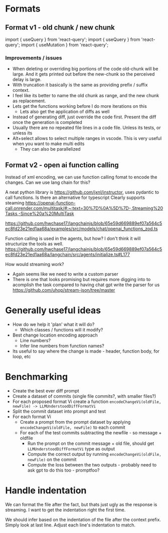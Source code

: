 # Formats

## Format v1 - old chunk / new chunk
<file path="">
<change summary="Updating imports to account for previous change">
<old-chunk>
import { useQuery } from 'react-query';
</old-chunk>
<new-chunk>
import { useQuery } from 'react-query';
import { useMutation } from 'react-query';
</new-chunk>
</change>

### Improvements / issues
- When deleting or overriding big portions of the code old-chunk will be large. And it gets printed out before the new-chunk so the perceived delay is large.
- With truncation it basically is the same as providing prefix / suffix context.
- I feel like its better to name the old chunk as range, and the new chunk as replacement.
- Lets get the functions working before I do more iterations on this
  - Lets also get the application of diffs as well
- Instead of generating diff, just override the code first. Present the diff once the generation is completed
- Usually there are no repeated file lines in a code file. Unless its tests, or unless its
- Alt+select allows to select multiple ranges in vscode. This is very useful when you want to make multi edits
  - They can also be parallelized


## Format v2 - open ai function calling
Instead of xml encoding, we can use function calling fomat to encode the changes.
Can we use lang chain for this?

A neat python library is https://github.com/jxnl/instructor, uses pydantic to call functions.
Is there an alternative for typescript
Clearly supports steaming https://openai-function-call.onrender.com/multitask/#:~:text=30%7D%0A%5D%7D-,Streaming%20Tasks,-Since%20a%20MultiTask

https://github.com/hwchase17/langchainjs/blob/65e59d669889ef07a564c5ec8fd23e21ed1aa68a/examples/src/models/chat/openai_functions_zod.ts

Function calling is used in the agents, but how? I don't think it will structurize the tools as well.
https://github.com/hwchase17/langchainjs/blob/65e59d669889ef07a564c5ec8fd23e21ed1aa68a/langchain/src/agents/initialize.ts#L177

How would streaming work?
- Again seems like we need to write a custom parser
- There is one that looks promising but requires more digging into to acomplish the task compared to having chat gpt write the parser for us https://github.com/uhop/stream-json/tree/master

# Generally useful ideas
- How do we help it 'plan' what it will do?
  - Which classes / functions will it modify?
- Best change location encoding approach 
  - Line numbers?
  - Infer line numbers from function names?
- Its useful to say where the change is made - header, function body, for loop, etc

# Benchmarking
- Create the best ever diff prompt
- Create a dataset of commits (single file commits?, with smaller files?)
- For each proposed format Vi create a function `encodeChangeVi(oldFile, newFile) -> LLMUnderstoodDiffFormatVi`
- Split the commit dataset into prompt and test
- For each format Vi
  - Create a prompt from the prompt dataset by applying `encodeChangeVi(oldFile, newFile)` to each commit
  - For each of the test commits subtracting the newfile - so message + oldfile
    - Run the prompt on the commit message + old file, should get `LLMUnderstoodDiffFormatVi` type as output
    - Compute the correct output by running `encodeChangeVi(oldFile, newFile)` on the commit
    - Compute the loss between the two outputs - probably need to ask gpt to do this too - promptfoo?


# Handle indentation
We can format the file after the fact, but thats just ugly as the response is streaming.
I want to get the indentation right the first time.

We should infer based on the indentation of the file after the context prefix. 
Simply look at last line.
Adjust each line's indentation to match.

